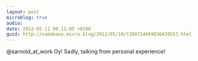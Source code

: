 ```yaml
---
layout: post
microblog: true
audio: 
date: 2012-05-11 00:11:05 +0100
guid: http://samdeane.micro.blog/2012/05/10/t200724669836439553.html
---
```

@sarnold_at_work Oy! Sadly, talking from personal experience!
